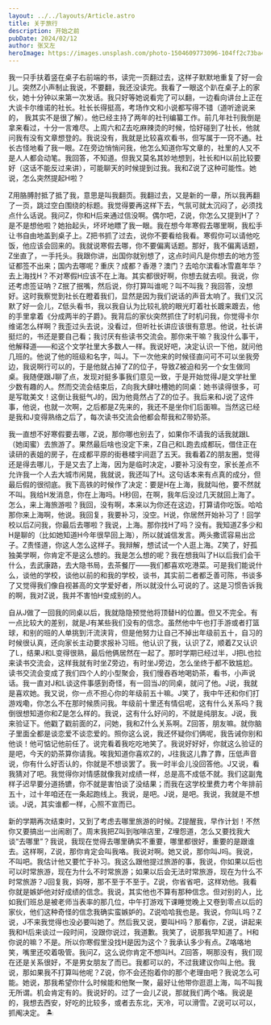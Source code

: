```yaml
---
layout: ../../layouts/Article.astro
title: 关于旅行
description: 开始之前
pubDate: 2024/02/12
author: 张又左
heroImage: https://images.unsplash.com/photo-1504609773096-104ff2c73ba4?q=80&w=1470&auto=format&fit=crop
---
```


我一只手扶着竖在桌子右前端的书，读完一页翻过去，这样子默默地重复了好一会儿。突然Z小声制止我说，不要翻，我还没读完。我看了一眼这个趴在桌子上的家伙，她十分钟以来第一次发话。我只好等她说看完了可以翻，一边看向讲台上正在大谈卡尔维诺的社长。社长长得挺高，考场作文和小说都写得不错（道听途说来的， 我其实不是很了解）。他已经主持了两年的社刊编纂工作。前几年社刊我倒是拿来看过，十分一言难尽。上周六和Z去吃麻辣烫的时候，恰好碰到了社长，他就问我有没有文章想登的。我说没有，我就是比较喜欢看书，但写属于一窍不通。社长古怪地看了我一眼。Z在旁边悄悄问我，他怎么知道你写文章的，社里的人又不是人人都会动笔。我回答，不知道。但我又莫名其妙地想到，社长和H以前比较要好（这话不能反过来讲），可能聊天的时候提到过我。我和Z说了这种可能性。她说，怎么突然提起H啦？

Z用胳膊肘抵了抵了我，意思是叫我翻页。我翻过去，又是新的一章，所以我再翻了一页，跳过空白围绕的标题。我觉得要再这样下去，气氛可就太沉闷了，必须找点什么话说。我问Z，你和H后来通过信没啊。偶尔吧，Z说，你怎么又提到H了？是不是想他啦？她抬起头，坏坏地瞟了我一眼。我在想今年寒假去哪里啊，我松手让书自由地盖到桌子上。Z把书抓了过去，说你不要看给我看。寒假你可以请他吃饭，他应该会回来的。我就说寒假去哪，你不要偏离话题。那好，我不偏离话题，Z坐直了，一手托头。我跟你讲，出国你就别想了，这点时间凡是你想去的地方签证都签不出来；国内去哪呢？重庆？成都？香港？澳门？去哈尔滨看冰雪嘉年华？去上海找H？不对寒假H应该不在上海。其实都很好啊，你想去就去呗。我说，你还考虑签证呐？Z抿了抿嘴，然后说，你打算叫谁呢？叫不叫我？我回答，没想好。这时我察觉到社长在瞪着我们，显然是因为我们说话的声音太响了。我们又沉默了好一会儿，Z低头看书，我以我自认为比较礼貌的眼光盯着社长踱来踱去，他的手里拿着《分成两半的子爵》。我背后的家伙突然抓住了时机问我，你觉得卡尔维诺怎么样啊？我歪过头去说，没看过，但听社长讲应该很有意思。他说，社长讲挺烂的，书还是要自己看；我讨厌有些读书交流会。那你来干嘛？我没什么事干，他解释道——和这个文学社里大多数人一样。我说好吧，决定认识一下他，就问他几班的。他说了他的班级和名字，叫J。下一次他来的时候径直问可不可以坐我旁边，我说啊行可以的，于是他就占掉了Z的位子，导致Z被迫和另一个女生做同桌。我随便跟J聊了点，发现对挺多事我们意见一致，于是开始觉得J是文学社里少数有趣的人。然而交流会结束后，Z向我大肆吐槽她的同桌：她书读得很多，可是写耽美文！这倒让我挺气J的，因为他竟然占了Z的位子。我后来和J说了这件事，他说，也就一次啊，之后都是Z先来的，我还不是坐你们后面嘛。当然这已经是我和J变得熟络之后了，每次读书交流会他都会帮我和Z带奶茶。

我一直想不好寒假要去哪，Z说，那你哪也别去了，如果你不请我的话我就跟L（她闺蜜）去旅游了。果然最后啥也没定下来，Z自己和L跑去成都玩，借住正在读研的表姐的房子，在成都平原的街巷楼宇间逛了五天。我看着Z的朋友圈，觉得还是得去哪儿，于是又去了上海，因为是临时决定，J要补习没有空，家长差点不允许我一个人去大城市闲晃，我就说，我还叫了H。这句话本来有点真的成分，但最后假的很彻底。我下高铁的时候作了决定：要是H在上海，我就叫他，要不然就不叫。我给H发消息，你在上海吗。H秒回，在啊，我年后没过几天就回上海了。怎么，来上海旅游啦？我回，没有啊，本来以为你还在这边，打算请你吃饭。哈哈那你来上海啊，他说。我回复，我要补习，没空。H说，你居然开始补习了！回学校以后Z问我，你最后去哪啦？我说，上海。那你找H了吗？没有。我知道Z多少和H是聊的（比如她知道H今年很早回上海），所以就诚信发言。两头撒谎容易出岔子。Z责怪道，你这人怎么这样子。我辩解，想试试一个人逛上海。Z笑了，好孤独美学啊，你肯定不是这么想的。我是怎么想的呢？我在想我叫了H以后我们会干什么，去武康路，去大隐书局，去茶餐厅——我们都喜欢吃港菜。可是我们能说什么，谈他的学校，谈他以前的和我的学校，谈书，其实前二者都乏善可陈，书谈多了又觉得我们像自视甚高的文学爱好者，所以就没什么可说的了。这是习惯告诉我的啊，我对Z说，我并不害怕H变成别的人。

自从J做了一回我的同桌以后，我就隐隐预觉他将顶替H的位置。但又不完全。有一点比较大的差别，就是J有某些我们没有的信念。虽然他中午也打手游或者打篮球，和别的班的人单挑到汗流浃背，但是他努力让自己不掉出年级前五十，自习的时候很认真，还向家长主动要求报补习班。他认识了我，认识了Z，顺着Z又认识了L，结果J和L变得很熟，最后他俩居然在一起了。那时学期已经过半，J把L也拉来读书交流会，这样我就有时坐Z旁边，有时坐J旁边，怎么坐终于都不致尴尬。读书交流会变成了我们四个人的小型聚会，我们慢吞吞地喝奶茶，看书，小声说话。我一直对J和L谈这件事感到奇怪，有一回当J的同桌，就问了他。J说，我就是喜欢她。我又说，你一点不担心你的年级前五十嘛。J笑了，我中午还和你们打游戏嘞，你怎么不在那时候质问我。年级前十里还有情侣呢，这有什么关系吗？我倒很想知道你和Z是怎么样的。我说，这有什么好问的，不就是纯朋友。J说，我来验证下。他戳了戳前面的Z，问她，我和Z什么关系啊。Z回答，朋友嘛。就你脑子里面全都是谈恋爱不谈恋爱的。照你这么说，我还怀疑你们俩呢，我告诫你别和他谈！他可惦记他前任了。说完看着我吃吃地笑了。我说好好好，你就这么验证的是吧，今天的奶茶算你请我。唉我知道你喜欢Z的，J往我这儿靠了靠，压低声音说，你有什么好否认的，你就是不想谈罢了。我一时半会儿没回答他。J又说，看我猜对了吧。我觉得你对情感就像我对成绩一样，总是高不成低不就。我们这副鬼样子迟早要分道扬镳，你不就是害怕谈了没结果；而我在这学校里费力考个年排前五十，过十年咱还在一条起跑线上。我说，是吧。J说，是吧。我说，我就是不想谈。J说，其实谁都一样，心照不宣而已。

新的学期再次结束时，又到了考虑去哪里旅游的时候。Z提醒我，早作计划！不然你又要搞出一出闹剧了。周末我把Z叫到咖啡店里，Z埋怨道，怎么又要找我大谈“去哪里”？我说，我现在觉得去哪里确实不重要，哪里都很好，重要的是跟谁去。这样啊，Z说，那你肯定会叫我咯。我说对啊。她又说，那你叫J吗。我说，不叫吧。我估计他又要忙于补习。我这么跟他提过旅游的事，我说，你如果以后也可以时常旅游，现在为什么不时常旅游；如果以后会无法时常旅游，现在为什么不时常旅游？J回复我，妈呀，那不至于不至于。Z说，你省省吧，这样劝他。我看你就是嫉妒他对好成绩的信念。我说，其实他也不算有那种信念。但对别的人，比如我们班总是被老师当表率的那几位，中午打游戏下课睡觉晚上又卷到零点以后的家伙，他们这种奇怪的信念我确实蛮嫉妒的。Z说哈哈我也是。我说，你叫L吗？Z说，J不来我觉得也没必要叫她了。然后我又说，要叫H吗？那看你，Z说，讲起来我和H后来谈过一段时间，没跟你说过，我道歉。我笑了，说那我早知道了。H和你说的嘛？不是。所以你寒假里没找H是因为这个？我承认多少有点。Z咯咯地笑，嘴里还咬着吸管。我问Z，这么说你肯定不想叫H。Z回答，啊那没有，我们现在还是关系很好，不是男女朋友了而已。我都可以的，不过我建议你叫上他。我说，那如果我不打算叫他呢？Z说，你不会还抱着你的那个老理由吧？我说怎么可能。她说，那我希望你什么时候能和他聚一聚，最好让他带你逛逛上海，叫不叫我无所谓。机会肯定有的。我说好的。过了一会儿Z说，那就我们两个咯。我说是的，我想去西安，好吃的比较多，或者去东北，天冷，可以滑雪。Z说可以可以，抓阄决定。 🏝️
